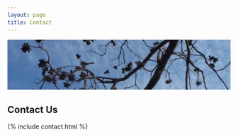 ```yaml
---
layout: page
title: Contact
---
```


<img class="banner" src="/img/tree-branches.jpg" alt="Contact The Grove" />

## Contact Us

{% include contact.html %}
